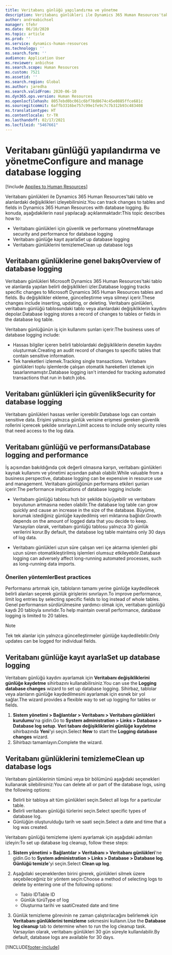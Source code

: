 ```yaml
---
title: Veritabanı günlüğü yapılandırma ve yönetme
description: Veritabanı günlükleri ile Dynamics 365 Human Resources'taki tablo ve alanlardaki değişiklikleri izleyebilirsiniz.
author: andreabichsel
manager: tfehr
ms.date: 06/10/2020
ms.topic: article
ms.prod: ''
ms.service: dynamics-human-resources
ms.technology: ''
ms.search.form: ''
audience: Application User
ms.reviewer: anbichse
ms.search.scope: Human Resources
ms.custom: 7521
ms.assetid: ''
ms.search.region: Global
ms.author: jaredha
ms.search.validFrom: 2020-06-10
ms.dyn365.ops.version: Human Resources
ms.openlocfilehash: 8057ebd0bc061c6bf78d8674c45e0885ffce681c
ms.sourcegitcommit: 6affb3316be757c99e1fe9c7c7b312b93c483408
ms.translationtype: HT
ms.contentlocale: tr-TR
ms.lasthandoff: 02/17/2021
ms.locfileid: "5467661"
---
```

# <a name="configure-and-manage-database-logging"></a><span data-ttu-id="fab06-103">Veritabanı günlüğü yapılandırma ve yönetme</span><span class="sxs-lookup"><span data-stu-id="fab06-103">Configure and manage database logging</span></span>

[!include [Applies to Human Resources](../includes/applies-to-hr.md)]

<span data-ttu-id="fab06-104">Veritabanı günlükleri ile Dynamics 365 Human Resources'taki tablo ve alanlardaki değişiklikleri izleyebilirsiniz.</span><span class="sxs-lookup"><span data-stu-id="fab06-104">You can track changes to tables and fields in Dynamics 365 Human Resources with database logging.</span></span> <span data-ttu-id="fab06-105">Bu konuda, aşağıdakilerin nasıl yapılacağı açıklanmaktadır:</span><span class="sxs-lookup"><span data-stu-id="fab06-105">This topic describes how to:</span></span>

- <span data-ttu-id="fab06-106">Veritabanı günlükleri için güvenlik ve performansı yönetme</span><span class="sxs-lookup"><span data-stu-id="fab06-106">Manage security and performance for database logging</span></span>
- <span data-ttu-id="fab06-107">Veritabanı günlüğe kayıt ayarla</span><span class="sxs-lookup"><span data-stu-id="fab06-107">Set up database logging</span></span>
- <span data-ttu-id="fab06-108">Veritabanı günlüklerini temizleme</span><span class="sxs-lookup"><span data-stu-id="fab06-108">Clean up database logs</span></span>

## <a name="overview-of-database-logging"></a><span data-ttu-id="fab06-109">Veritabanı günlüklerine genel bakış</span><span class="sxs-lookup"><span data-stu-id="fab06-109">Overview of database logging</span></span>

<span data-ttu-id="fab06-110">Veritabanı günlükleri Microsoft Dynamics 365 Human Resources'taki tablo ve alanlarda yapılan belirli değişiklikleri izler.</span><span class="sxs-lookup"><span data-stu-id="fab06-110">Database logging tracks specific changes to Microsoft Dynamics 365 Human Resources tables and fields.</span></span> <span data-ttu-id="fab06-111">Bu değişiklikler ekleme, güncelleştirme veya silmeyi içerir.</span><span class="sxs-lookup"><span data-stu-id="fab06-111">These changes include inserting, updating, or deleting.</span></span> <span data-ttu-id="fab06-112">Veritabanı günlükleri, veritabanı günlüğü tablosundaki tablo veya alanlardaki değişikliklerin kaydını depolar.</span><span class="sxs-lookup"><span data-stu-id="fab06-112">Database logging stores a record of changes to tables or fields in the database log table.</span></span>

<span data-ttu-id="fab06-113">Veritabanı günlüğünün iş için kullanımı şunları içerir:</span><span class="sxs-lookup"><span data-stu-id="fab06-113">The business uses of database logging include:</span></span>

- <span data-ttu-id="fab06-114">Hassas bilgiler içeren belirli tablolardaki değişikliklerin denetim kaydını oluşturmak.</span><span class="sxs-lookup"><span data-stu-id="fab06-114">Creating an audit record of changes to specific tables that contain sensitive information.</span></span>
- <span data-ttu-id="fab06-115">Tek hareketleri izlemek.</span><span class="sxs-lookup"><span data-stu-id="fab06-115">Tracking single transactions.</span></span> <span data-ttu-id="fab06-116">Veritabanı günlükleri toplu işlemlerde çalışan otomatik hareketleri izlemek için tasarlanmamıştır.</span><span class="sxs-lookup"><span data-stu-id="fab06-116">Database logging isn't intended for tracking automated transactions that run in batch jobs.</span></span>

## <a name="security-for-database-logging"></a><span data-ttu-id="fab06-117">Veritabanı günlükleri için güvenlik</span><span class="sxs-lookup"><span data-stu-id="fab06-117">Security for database logging</span></span>

<span data-ttu-id="fab06-118">Veritabanı günlükleri hassas veriler içerebilir.</span><span class="sxs-lookup"><span data-stu-id="fab06-118">Database logs can contain sensitive data.</span></span> <span data-ttu-id="fab06-119">Erişimi yalnızca günlük verisine erişmesi gereken güvenlik rollerini içerecek şekilde sınırlayın.</span><span class="sxs-lookup"><span data-stu-id="fab06-119">Limit access to include only security roles that need access to the log data.</span></span>

## <a name="database-logging-and-performance"></a><span data-ttu-id="fab06-120">Veritabanı günlüğü ve performansı</span><span class="sxs-lookup"><span data-stu-id="fab06-120">Database logging and performance</span></span>

<span data-ttu-id="fab06-121">İş açısından bakıldığında çok değerli olmasına karşın, veritabanı günlükleri kaynak kullanımı ve yönetimi açısından pahalı olabilir.</span><span class="sxs-lookup"><span data-stu-id="fab06-121">While valuable from a business perspective, database logging can be expensive in resource use and management.</span></span> <span data-ttu-id="fab06-122">Veritabanı günlüğünün performans etkileri şunları içerir:</span><span class="sxs-lookup"><span data-stu-id="fab06-122">The performance implications of database logging include:</span></span>

- <span data-ttu-id="fab06-123">Veritabanı günlüğü tablosu hızlı bir şekilde büyüyebilir ve veritabanı boyutunun artmasına neden olabilir.</span><span class="sxs-lookup"><span data-stu-id="fab06-123">The database log table can grow quickly and cause an increase in the size of the database.</span></span> <span data-ttu-id="fab06-124">Büyüme, korumak istediğiniz günlüğe kaydedilmiş veri miktarına bağlıdır.</span><span class="sxs-lookup"><span data-stu-id="fab06-124">Growth depends on the amount of logged data that you decide to keep.</span></span> <span data-ttu-id="fab06-125">Varsayılan olarak, veritabanı günlüğü tablosu yalnızca 30 günlük verilerini korur.</span><span class="sxs-lookup"><span data-stu-id="fab06-125">By default, the database log table maintains only 30 days of log data.</span></span> 

- <span data-ttu-id="fab06-126">Veritabanı günlükleri uzun süre çalışan veri içe aktarma işlemleri gibi uzun süren otomatikleştirilmiş işlemleri olumsuz etkileyebilir.</span><span class="sxs-lookup"><span data-stu-id="fab06-126">Database logging can adversely affect long-running automated processes, such as long-running data imports.</span></span>

### <a name="best-practices"></a><span data-ttu-id="fab06-127">Önerilen yöntemler</span><span class="sxs-lookup"><span data-stu-id="fab06-127">Best practices</span></span>

<span data-ttu-id="fab06-128">Performansı artırmak için, tabloların tamamı yerine günlüğe kaydedilecek belirli alanları seçerek günlük girişlerini sınırlayın.</span><span class="sxs-lookup"><span data-stu-id="fab06-128">To improve performance, limit log entries by selecting specific fields to log instead of whole tables.</span></span> <span data-ttu-id="fab06-129">Genel performansın sürdürülmesine yardımcı olmak için, veritabanı günlüğü kaydı 20 tabloyla sınırlıdır.</span><span class="sxs-lookup"><span data-stu-id="fab06-129">To help maintain overall performance, database logging is limited to 20 tables.</span></span>

> [!NOTE]
> <span data-ttu-id="fab06-130">Tek tek alanlar için yalnızca güncelleştirmeler günlüğe kaydedilebilir.</span><span class="sxs-lookup"><span data-stu-id="fab06-130">Only updates can be logged for individual fields.</span></span>

## <a name="set-up-database-logging"></a><span data-ttu-id="fab06-131">Veritabanı günlüğe kayıt ayarla</span><span class="sxs-lookup"><span data-stu-id="fab06-131">Set up database logging</span></span>

<span data-ttu-id="fab06-132">Veritabanı günlüğü kaydını ayarlamak için **Veritabanı değişikliklerini günlüğe kaydetme** sihirbazını kullanabilirsiniz.</span><span class="sxs-lookup"><span data-stu-id="fab06-132">You can use the **Logging database changes** wizard to set up database logging.</span></span> <span data-ttu-id="fab06-133">Sihirbaz, tablolar veya alanların günlüğe kaydedilmesini ayarlamak için esnek bir yol sağlar.</span><span class="sxs-lookup"><span data-stu-id="fab06-133">The wizard provides a flexible way to set up logging for tables or fields.</span></span>

1. <span data-ttu-id="fab06-134">**Sistem yönetimi > Bağlantılar > Veritabanı > Veritabanı günlükleri kurulumu**'na gidin.</span><span class="sxs-lookup"><span data-stu-id="fab06-134">Go to **System administration > Links > Database > Database log setup**.</span></span> <span data-ttu-id="fab06-135">**Veri tabanı değişikliklerini günlüğe kaydetme** sihirbazında **Yeni**'yi seçin.</span><span class="sxs-lookup"><span data-stu-id="fab06-135">Select **New** to start the **Logging database changes** wizard.</span></span>
2. <span data-ttu-id="fab06-136">Sihirbazı tamamlayın.</span><span class="sxs-lookup"><span data-stu-id="fab06-136">Complete the wizard.</span></span>

## <a name="clean-up-database-logs"></a><span data-ttu-id="fab06-137">Veritabanı günlüklerini temizleme</span><span class="sxs-lookup"><span data-stu-id="fab06-137">Clean up database logs</span></span>

<span data-ttu-id="fab06-138">Veritabanı günlüklerinin tümünü veya bir bölümünü aşağıdaki seçenekleri kullanarak silebilirsiniz:</span><span class="sxs-lookup"><span data-stu-id="fab06-138">You can delete all or part of the database logs, using the following options:</span></span>

- <span data-ttu-id="fab06-139">Belirli bir tabloya ait tüm günlükleri seçin.</span><span class="sxs-lookup"><span data-stu-id="fab06-139">Select all logs for a particular table.</span></span>
- <span data-ttu-id="fab06-140">Belirli veritabanı günlüğü türlerini seçin.</span><span class="sxs-lookup"><span data-stu-id="fab06-140">Select specific types of database log.</span></span>
- <span data-ttu-id="fab06-141">Günlüğün oluşturulduğu tarih ve saati seçin.</span><span class="sxs-lookup"><span data-stu-id="fab06-141">Select a date and time that a log was created.</span></span>

<span data-ttu-id="fab06-142">Veritabanı günlüğü temizleme işlemi ayarlamak için aşağıdaki adımları izleyin:</span><span class="sxs-lookup"><span data-stu-id="fab06-142">To set up database log cleanup, follow these steps:</span></span> 

1. <span data-ttu-id="fab06-143">**Sistem yönetimi > Bağlantılar > Veritabanı > Veritabanı günlükleri**'ne gidin.</span><span class="sxs-lookup"><span data-stu-id="fab06-143">Go to **System administration > Links > Database > Database log**.</span></span> <span data-ttu-id="fab06-144">**Günlüğü temizle**'yi seçin.</span><span class="sxs-lookup"><span data-stu-id="fab06-144">Select **Clean up log**.</span></span>

2. <span data-ttu-id="fab06-145">Aşağıdaki seçeneklerden birini girerek, günlükleri silmek üzere seçebileceğiniz bir yöntem seçin:</span><span class="sxs-lookup"><span data-stu-id="fab06-145">Choose a method of selecting logs to delete by entering one of the following options:</span></span>

   - <span data-ttu-id="fab06-146">Tablo ID</span><span class="sxs-lookup"><span data-stu-id="fab06-146">Table ID</span></span>
   - <span data-ttu-id="fab06-147">Günlük türü</span><span class="sxs-lookup"><span data-stu-id="fab06-147">Type of log</span></span>
   - <span data-ttu-id="fab06-148">Oluşturma tarihi ve saati</span><span class="sxs-lookup"><span data-stu-id="fab06-148">Created date and time</span></span>

3. <span data-ttu-id="fab06-149">Günlük temizleme görevinin ne zaman çalıştırılacağını belirlemek için **Veritabanı günlüklerini temizleme** sekmesini kullanın.</span><span class="sxs-lookup"><span data-stu-id="fab06-149">Use the **Database log cleanup** tab to determine when to run the log cleanup task.</span></span> <span data-ttu-id="fab06-150">Varsayılan olarak, veritabanı günlükleri 30 gün süreyle kullanılabilir.</span><span class="sxs-lookup"><span data-stu-id="fab06-150">By default, database logs are available for 30 days.</span></span>


[!INCLUDE[footer-include](../includes/footer-banner.md)]
